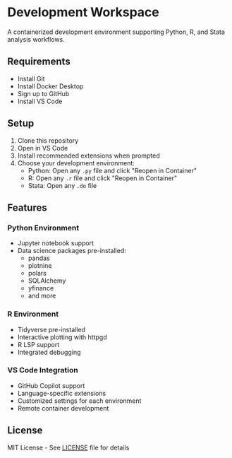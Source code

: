 # Development Workspace

A containerized development environment supporting Python, R, and Stata analysis workflows.

## Requirements

- Install Git
- Install Docker Desktop
- Sign up to GitHub
- Install VS Code

## Setup

1. Clone this repository
2. Open in VS Code
3. Install recommended extensions when prompted
4. Choose your development environment:
   - Python: Open any `.py` file and click "Reopen in Container"
   - R: Open any `.r` file and click "Reopen in Container"
   - Stata: Open any `.do` file

## Features

### Python Environment
- Jupyter notebook support
- Data science packages pre-installed:
  - pandas
  - plotnine
  - polars
  - SQLAlchemy
  - yfinance
  - and more

### R Environment
- Tidyverse pre-installed
- Interactive plotting with httpgd
- R LSP support
- Integrated debugging

### VS Code Integration
- GitHub Copilot support
- Language-specific extensions
- Customized settings for each environment
- Remote container development

## License

MIT License - See [LICENSE](LICENSE) file for details